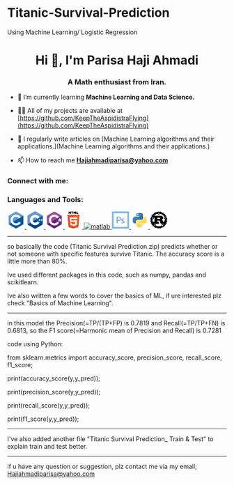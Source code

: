 # Titanic-Survival-Prediction
Using Machine Learning/ Logistic Regression

<h1 align="center">Hi 👋, I'm Parisa Haji Ahmadi</h1>
<h3 align="center">A Math enthusiast from Iran.</h3>

- 🌱 I’m currently learning **Machine Learning and Data Science.**

- 👨‍💻 All of my projects are available at [https://github.com/KeepTheAspidistraFlying](https://github.com/KeepTheAspidistraFlying)

- 📝 I regularly write articles on [Machine Learning algorithms and their applications.](Machine Learning algorithms and their applications.)

- 📫 How to reach me **Hajiahmadiparisa@yahoo.com**

<h3 align="left">Connect with me:</h3>
<p align="left">
</p>

<h3 align="left">Languages and Tools:</h3>
<p align="left"> <a href="https://www.cprogramming.com/" target="_blank" rel="noreferrer"> <img src="https://raw.githubusercontent.com/devicons/devicon/master/icons/c/c-original.svg" alt="c" width="40" height="40"/> </a> <a href="https://www.w3schools.com/cpp/" target="_blank" rel="noreferrer"> <img src="https://raw.githubusercontent.com/devicons/devicon/master/icons/cplusplus/cplusplus-original.svg" alt="cplusplus" width="40" height="40"/> </a> <a href="https://www.w3schools.com/cs/" target="_blank" rel="noreferrer"> <img src="https://raw.githubusercontent.com/devicons/devicon/master/icons/csharp/csharp-original.svg" alt="csharp" width="40" height="40"/> </a> <a href="https://www.w3.org/html/" target="_blank" rel="noreferrer"> <img src="https://raw.githubusercontent.com/devicons/devicon/master/icons/html5/html5-original-wordmark.svg" alt="html5" width="40" height="40"/> </a> <a href="https://www.mathworks.com/" target="_blank" rel="noreferrer"> <img src="https://upload.wikimedia.org/wikipedia/commons/2/21/Matlab_Logo.png" alt="matlab" width="40" height="40"/> </a> <a href="https://www.photoshop.com/en" target="_blank" rel="noreferrer"> <img src="https://raw.githubusercontent.com/devicons/devicon/master/icons/photoshop/photoshop-line.svg" alt="photoshop" width="40" height="40"/> </a> <a href="https://www.python.org" target="_blank" rel="noreferrer"> <img src="https://raw.githubusercontent.com/devicons/devicon/master/icons/python/python-original.svg" alt="python" width="40" height="40"/> </a> <a href="https://www.rust-lang.org" target="_blank" rel="noreferrer"> <img src="https://raw.githubusercontent.com/devicons/devicon/master/icons/rust/rust-plain.svg" alt="rust" width="40" height="40"/> </a> </p>

***************************************************************************************************************************

so basically the code (Titanic Survival Prediction.zip) predicts whether or not someone with specific features survive Titanic. The accuracy score is a little more than 80%.

Ive used different packages in this code, such as numpy, pandas and scikitlearn.

Ive also written a few words to cover the basics of ML, if ure interested plz check "Basics of Machine Learning".

***************************************************************************************************************************

in this model the Precision(=TP/(TP+FP) is 0.7819 and Recall(=TP/TP+FN) is 0.6813, so the F1 score(=Harmonic mean of Precision and Recall) is 0.7281

code using Python:

from sklearn.metrics import accuracy_score, precision_score, recall_score, f1_score;

print(accuracy_score(y,y_pred));

print(precision_score(y,y_pred));

print(recall_score(y,y_pred));

print(f1_score(y,y_pred));

***************************************************************************************************************************

I've also added another file "Titanic Survival Prediction_ Train & Test" to explain train and test better.

***************************************************************************************************************************

if u have any question or suggestion, plz contact me via my email; Hajiahmadiparisa@yahoo.com
